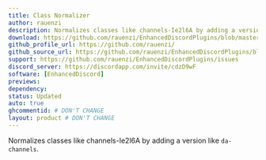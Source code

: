 ```yaml
---
title: Class Normalizer
author: rauenzi
description: Normalizes classes like channels-Ie2l6A by adding a version like da-channels.
download: https://github.com/rauenzi/EnhancedDiscordPlugins/blob/master/ClassNormalizer.js
github_profile_url: https://github.com/rauenzi/
github_source_url: https://github.com/rauenzi/EnhancedDiscordPlugins/blob/master/ClassNormalizer.js
support: https://github.com/rauenzi/EnhancedDiscordPlugins/issues
discord_server: https://discordapp.com/invite/cdzD9wF
software: [EnhancedDiscord]
previews:
dependency:
status: Updated
auto: true
ghcommentid: # DON'T CHANGE
layout: product # DON'T CHANGE
---
```

Normalizes classes like channels-Ie2l6A by adding a version like `da-channels`.